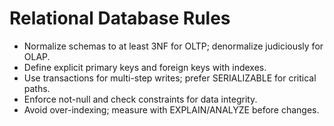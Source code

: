 # Relational Database Rules
- Normalize schemas to at least 3NF for OLTP; denormalize judiciously for OLAP.
- Define explicit primary keys and foreign keys with indexes.
- Use transactions for multi-step writes; prefer SERIALIZABLE for critical paths.
- Enforce not-null and check constraints for data integrity.
- Avoid over-indexing; measure with EXPLAIN/ANALYZE before changes.
